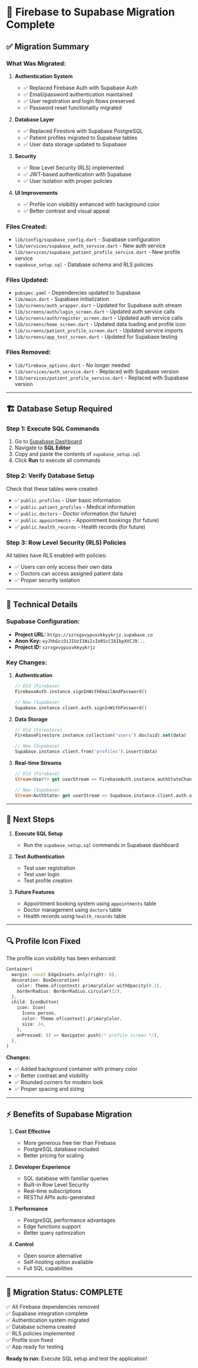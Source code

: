 # 🔄 Firebase to Supabase Migration Complete

## ✅ **Migration Summary**

### **What Was Migrated:**

1. **Authentication System**

   - ✅ Replaced Firebase Auth with Supabase Auth
   - ✅ Email/password authentication maintained
   - ✅ User registration and login flows preserved
   - ✅ Password reset functionality migrated

2. **Database Layer**

   - ✅ Replaced Firestore with Supabase PostgreSQL
   - ✅ Patient profiles migrated to Supabase tables
   - ✅ User data storage updated to Supabase

3. **Security**

   - ✅ Row Level Security (RLS) implemented
   - ✅ JWT-based authentication with Supabase
   - ✅ User isolation with proper policies

4. **UI Improvements**
   - ✅ Profile icon visibility enhanced with background color
   - ✅ Better contrast and visual appeal

### **Files Created:**

- `lib/config/supabase_config.dart` - Supabase configuration
- `lib/services/supabase_auth_service.dart` - New auth service
- `lib/services/supabase_patient_profile_service.dart` - New profile service
- `supabase_setup.sql` - Database schema and RLS policies

### **Files Updated:**

- `pubspec.yaml` - Dependencies updated to Supabase
- `lib/main.dart` - Supabase initialization
- `lib/screens/auth_wrapper.dart` - Updated for Supabase auth stream
- `lib/screens/auth/login_screen.dart` - Updated auth service calls
- `lib/screens/auth/register_screen.dart` - Updated auth service calls
- `lib/screens/home_screen.dart` - Updated data loading and profile icon
- `lib/screens/patient_profile_screen.dart` - Updated service imports
- `lib/screens/app_test_screen.dart` - Updated for Supabase testing

### **Files Removed:**

- `lib/firebase_options.dart` - No longer needed
- `lib/services/auth_service.dart` - Replaced with Supabase version
- `lib/services/patient_profile_service.dart` - Replaced with Supabase version

---

## 🏗️ **Database Setup Required**

### **Step 1: Execute SQL Commands**

1. Go to [Supabase Dashboard](https://supabase.com/dashboard/project/szrxgxvypusvkkyykrjz)
2. Navigate to **SQL Editor**
3. Copy and paste the contents of `supabase_setup.sql`
4. Click **Run** to execute all commands

### **Step 2: Verify Database Setup**

Check that these tables were created:

- ✅ `public.profiles` - User basic information
- ✅ `public.patient_profiles` - Medical information
- ✅ `public.doctors` - Doctor information (for future)
- ✅ `public.appointments` - Appointment bookings (for future)
- ✅ `public.health_records` - Health records (for future)

### **Step 3: Row Level Security (RLS) Policies**

All tables have RLS enabled with policies:

- ✅ Users can only access their own data
- ✅ Doctors can access assigned patient data
- ✅ Proper security isolation

---

## 🔧 **Technical Details**

### **Supabase Configuration:**

- **Project URL:** `https://szrxgxvypusvkkyykrjz.supabase.co`
- **Anon Key:** `eyJhbGciOiJIUzI1NiIsInR5cCI6IkpXVCJ9...`
- **Project ID:** `szrxgxvypusvkkyykrjz`

### **Key Changes:**

1. **Authentication**

   ```dart
   // Old (Firebase)
   FirebaseAuth.instance.signInWithEmailAndPassword()

   // New (Supabase)
   Supabase.instance.client.auth.signInWithPassword()
   ```

2. **Data Storage**

   ```dart
   // Old (Firestore)
   FirebaseFirestore.instance.collection('users').doc(uid).set(data)

   // New (Supabase)
   Supabase.instance.client.from('profiles').insert(data)
   ```

3. **Real-time Streams**

   ```dart
   // Old (Firebase)
   Stream<User?> get userStream => FirebaseAuth.instance.authStateChanges()

   // New (Supabase)
   Stream<AuthState> get userStream => Supabase.instance.client.auth.onAuthStateChange
   ```

---

## 🚀 **Next Steps**

1. **Execute SQL Setup**

   - Run the `supabase_setup.sql` commands in Supabase dashboard

2. **Test Authentication**

   - Test user registration
   - Test user login
   - Test profile creation

3. **Future Features**
   - Appointment booking system using `appointments` table
   - Doctor management using `doctors` table
   - Health records using `health_records` table

---

## 🔍 **Profile Icon Fixed**

The profile icon visibility has been enhanced:

```dart
Container(
  margin: const EdgeInsets.only(right: 8),
  decoration: BoxDecoration(
    color: Theme.of(context).primaryColor.withOpacity(0.1),
    borderRadius: BorderRadius.circular(12),
  ),
  child: IconButton(
    icon: Icon(
      Icons.person,
      color: Theme.of(context).primaryColor,
      size: 24,
    ),
    onPressed: () => Navigator.push(/* profile screen */),
  ),
)
```

**Changes:**

- ✅ Added background container with primary color
- ✅ Better contrast and visibility
- ✅ Rounded corners for modern look
- ✅ Proper spacing and sizing

---

## ⚡ **Benefits of Supabase Migration**

1. **Cost Effective**

   - More generous free tier than Firebase
   - PostgreSQL database included
   - Better pricing for scaling

2. **Developer Experience**

   - SQL database with familiar queries
   - Built-in Row Level Security
   - Real-time subscriptions
   - RESTful APIs auto-generated

3. **Performance**

   - PostgreSQL performance advantages
   - Edge functions support
   - Better query optimization

4. **Control**
   - Open source alternative
   - Self-hosting option available
   - Full SQL capabilities

---

## 🎯 **Migration Status: COMPLETE**

✅ All Firebase dependencies removed  
✅ Supabase integration complete  
✅ Authentication system migrated  
✅ Database schema created  
✅ RLS policies implemented  
✅ Profile icon fixed  
✅ App ready for testing

**Ready to run:** Execute SQL setup and test the application!
